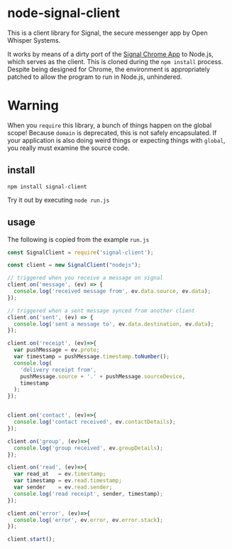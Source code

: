 # node-signal-client

This is a client library for Signal, the secure messenger app by Open Whisper Systems.

It works by means of a dirty port of the [Signal Chrome App](https://github.com/WhisperSystems/Signal-Desktop) to Node.js, which serves as the client. This is cloned during the `npm install` process. Despite being designed for Chrome, the environment is appropriately patched to allow the program to run in Node.js, unhindered.

# Warning

When you `require` this library, a bunch of things happen on the global scope! Because `domain` is deprecated, this is not safely encapsulated. If your application is also doing weird things or expecting things with `global`, you really must examine the source code.

## install

`npm install signal-client`

Try it out by executing `node run.js`

## usage

The following is copied from the example `run.js`

```javascript
const SignalClient = require('signal-client');

const client = new SignalClient("nodejs");

// triggered when you receive a message on signal
client.on('message', (ev) => {
  console.log('received message from', ev.data.source, ev.data);
});

// triggered when a sent message synced from another client
client.on('sent', (ev) => {
  console.log('sent a message to', ev.data.destination, ev.data);
});

client.on('receipt', (ev)=>{
  var pushMessage = ev.proto;
  var timestamp = pushMessage.timestamp.toNumber();
  console.log(
    'delivery receipt from',
    pushMessage.source + '.' + pushMessage.sourceDevice,
    timestamp
  );
});


client.on('contact', (ev)=>{
  console.log('contact received', ev.contactDetails);
});

client.on('group', (ev)=>{
  console.log('group received', ev.groupDetails);
});

client.on('read', (ev)=>{
  var read_at   = ev.timestamp;
  var timestamp = ev.read.timestamp;
  var sender    = ev.read.sender;
  console.log('read receipt', sender, timestamp);
});

client.on('error', (ev)=>{
  console.log('error', ev.error, ev.error.stack);
});

client.start();
```
